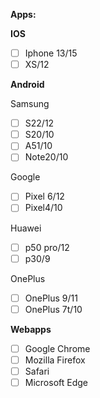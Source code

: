 **Apps:**                                           

**IOS**                                              
- [ ] Iphone 13/15
- [ ] XS/12

**Android**
 
Samsung
  - [ ] S22/12
  - [ ] S20/10
  - [ ] A51/10
  - [ ] Note20/10
  
Google
  - [ ] Pixel 6/12
  - [ ] Pixel4/10
  
Huawei
  - [ ] p50 pro/12
  - [ ] p30/9
  
OnePlus
  - [ ] OnePlus 9/11
  - [ ] OnePlus 7t/10

**Webapps**

- [ ] Google Chrome
- [ ] Mozilla Firefox
- [ ] Safari
- [ ] Microsoft Edge
